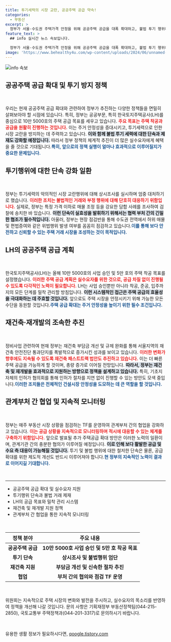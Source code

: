 ```yaml
---
title: 투기세력의 시장 교란, 공공주택 공급 약속!
categories:
  - 부동산
excerpt: >
  정부가 서울·수도권 주택가격 안정을 위해 공공주택 공급을 대폭 확대하고, 불법 투기 행위에 강력히 대응한다고 발표했습니다. 올해 목표는 10만 5천 호 공급과 5만 호 착공입니다.
feature_text: >
  ## info 실시간 뉴스 속보입니다.

  정부가 서울·수도권 주택가격 안정을 위해 공공주택 공급을 대폭 확대하고, 불법 투기 행위에 강력히 대응한다고 발표했습니다. 올해 목표는 10만 5천 호 공급과 5만 호 착공입니다.
image: 'https://www.behealthy4u.com/wp-content/uploads/2024/06/unnamed-file.png'
---
```


<p><img src="https://www.behealthy4u.com/wp-content/uploads/2024/06/unnamed-file.png" alt="info 속보" /></p>

<h2 data-ke-size="size26">공공주택 공급 확대 및 투기 방지 정책</h2>

<p data-ke-size="size16">&nbsp;</p>

<p>우리는 현재 공공주택 공급 확대와 관련하여 정부가 추진하는 다양한 정책들을 면밀히 살펴보아야 할 시점에 있습니다. 특히, 정부는 공공부문, 특히 한국토지주택공사(LH)를 중심으로 10만 5000호의 주택 공급 목표를 세우고 있습니다. <b><span style="color: #ee2323;">주요 목표는 주택 착공과 공급을 원활히 진행하는 것입니다.</span></b> 이는 주거 안정성을 증대시키고, 투기세력으로 인한 시장 교란을 방지하는 데 주력하고 있습니다. <b><span style="background-color: #21538527;">이와 함께 불법 투기 세력에 대한 단속과 제재도 강화할 예정입니다.</span></b> 따라서 정부 정책의 체계적 추진이 더 많은 실수요자에게 혜택을 줄 것으로 기대됩니다.<b><span style="color: #1a5490;">특히, 앞으로의 정책 실행이 얼마나 효과적으로 이루어질지가 중요한 문제입니다.</span></b></p>

<h2 data-ke-size="size26">투기행위에 대한 단속 강화 일환</h2>

<p data-ke-size="size16">&nbsp;</p>

<p>정부는 투기세력의 악의적인 시장 교란행위에 대해 상시조사를 실시하며 엄중 대처하기로 했습니다. <b><span style="color: #ee2323;">이러한 조치는 불법적인 거래와 부정 행위에 대해 단호히 대응하기 위함입니다.</span></b> 실제로, 정부는 특정 가격 이하로 매물 조정 등을 강요한 담합 사례를 조사하여 검찰에 송치한 바 있습니다. <b><span style="background-color: #21538527;">이런 단속이 실효성을 발휘하기 위해서는 협력 부처 간의 긴밀한 협조가 필수적입니다.</span></b> 아울러, 정부는 현장 점검반을 통해 수도권 전역에서 허위 매물 및 편법증여와 같은 위법행위 발생 여부를 꼼꼼히 점검하고 있습니다.<b><span style="color: #1a5490;">이를 통해 보다 안전하고 신뢰할 수 있는 주택 거래 시장을 조성하는 것이 목적입니다.</span></b></p>

<h2 data-ke-size="size26">LH의 공공주택 공급 계획</h2>

<p data-ke-size="size16">&nbsp;</p>

<p>한국토지주택공사(LH)는 올해 10만 5000호의 사업 승인 및 5만 호의 주택 착공 목표를 설정했습니다. <b><span style="color: #ee2323;">이러한 주택 공급 계획은 실수요자를 위한 것으로, 공급 차질 없이 진행될 수 있도록 다각적인 노력이 필요합니다.</span></b> LH는 사업 승인뿐만 아니라 착공, 준공, 입주까지의 모든 단계를 밀착 관리할 방침입니다. <b><span style="background-color: #21538527;">이런 시스템적인 접근은 주택 공급의 효율성을 극대화하는 데 주효할 것입니다.</span></b> 앞으로도 주택 시장을 안정시키기 위해 가능한 모든 수단을 동원할 것입니다.<b><span style="color: #1a5490;">주택 공급 확대는 주거 안정성을 높이기 위한 필수 조건입니다.</span></b></p>

<h2 data-ke-size="size26">재건축·재개발의 조속한 추진</h2>

<p data-ke-size="size16">&nbsp;</p>

<p>정비사업 관련하여 현재 정부는 재건축 부담금 개선 및 규제 완화를 통해 서울지역의 재건축 안전진단 통과단지를 폭발적으로 증가시킨 성과를 보이고 있습니다. <b><span style="color: #ee2323;">이러한 변화가 향후에도 지속될 수 있도록 재건축 패스트트랙 법안도 추진하고 있습니다.</span></b> 이는 더 빠른 주택 공급을 가능하게 할 것이며, 총량 증가로 이어질 전망입니다. <b><span style="background-color: #21538527;">따라서, 정부는 재건축 및 재개발을 효과적으로 지원하는 방향으로 정책을 설계하고 있습니다.</span></b> 특히, 기초지자체의 인허가 협의회를 통해 인허가 절차를 지연 없이 진행할 수 있는 방안도 모색 중입니다.<b><span style="color: #1a5490;">이러한 조치들은 전체적인 건설시장 안정성을 도모하는 데 큰 역할을 할 것입니다.</span></b></p>

<h2 data-ke-size="size26">관계부처 간 협업 및 지속적 모니터링</h2>

<p data-ke-size="size16">&nbsp;</p>

<p>정부는 매주 부동산 시장 상황을 점검하는 TF를 운영하여 관계부처 간의 협업을 강화하고 있습니다. <b><span style="color: #ee2323;">이는 공급 상황을 지속적으로 모니터링하며 적시에 대응할 수 있는 체계를 구축하기 위함입니다.</span></b> 앞으로 발표될 추가 주택공급 확대 방안은 이러한 노력의 일환이며, 관계기관 간의 충분한 협의가 이루어질 예정입니다. <b><span style="background-color: #21538527;">이로 인해 보다 활발한 공급 및 수요 측 대응이 가능해질 것입니다.</span></b> 투기 및 불법 행위에 대한 철저한 단속은 물론, 공급 확대를 위한 제도적 개선도 반드시 이루어져야 합니다.<b><span style="color: #1a5490;">현 정부의 지속적인 노력이 결과로 이어지길 기대합니다.</span></b></p>

<p data-ke-size="size16">&nbsp;</p>

<hr>

<ul>
    <li>공공주택 공급 확대 및 실수요자 지원</li>
    <li>투기행위 단속과 불법 거래 제재</li>
    <li>LH의 공급 목표와 밀착 관리 시스템</li>
    <li>재건축 및 재개발 지원 정책</li>
    <li>관계부처 간 협업을 통한 지속적 모니터링</li>
</ul>

<p data-ke-size="size16">&nbsp;</p>

<table>
    <thead>
        <tr>
            <th style="text-align: center; height: 30px;">정책 분야</th>
            <th style="text-align: center; height: 30px;">주요 내용</th>
        </tr>
    </thead>
    <tbody>
        <tr>
            <td style="text-align: center; height: 30px;"><b>공공주택 공급</b></td>
            <td style="text-align: center; height: 30px;"><b>10만 5000호 사업 승인 및 5만 호 착공 목표</b></td>
        </tr>
        <tr>
            <td style="text-align: center; height: 30px;"><b>투기 단속</b></td>
            <td style="text-align: center; height: 30px;"><b>상시조사 및 불법행위 엄단</b></td>
        </tr>
        <tr>
            <td style="text-align: center; height: 30px;"><b>재건축 지원</b></td>
            <td style="text-align: center; height: 30px;"><b>부담금 개선 및 신속한 절차 추진</b></td>
        </tr>
        <tr>
            <td style="text-align: center; height: 30px;"><b>협업</b></td>
            <td style="text-align: center; height: 30px;"><b>부처 간의 협의와 점검 TF 운영</b></td>
        </tr>
    </tbody>
</table>

<p data-ke-size="size16">&nbsp;</p>

<p>위원회는 지속적으로 주택 시장의 변화와 발전을 주시하고, 실수요자의 목소리를 반영하여 정책을 개선해 나갈 것입니다. 문의 사항은 기획재정부 부동산정책팀(044-215-2850), 국토교통부 주택정책과(044-201-3317)로 문의하시기 바랍니다. </p>

<p data-ke-size="size16">&nbsp;</p>
유용한 생활 정보가 필요하시다면, <a href="https://qoogle.tistory.com" rel="dofollow">qoogle.tistory.com</a>



